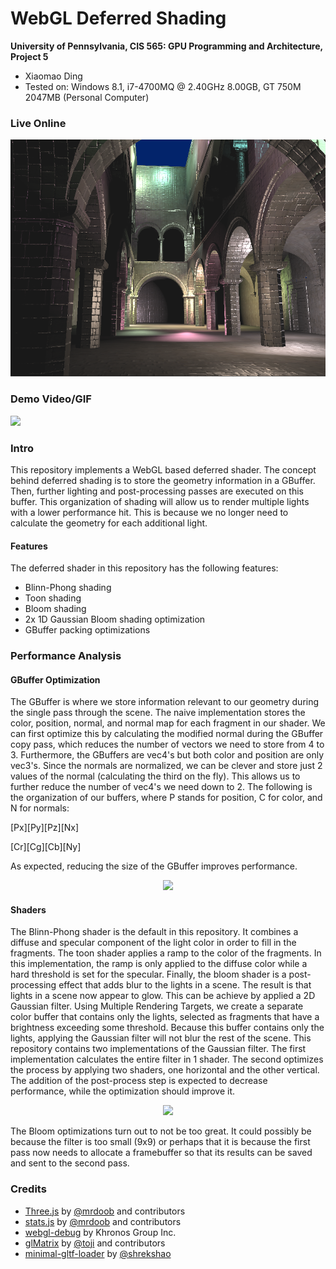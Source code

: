 WebGL Deferred Shading
======================

**University of Pennsylvania, CIS 565: GPU Programming and Architecture, Project 5**

* Xiaomao Ding
* Tested on: Windows 8.1, i7-4700MQ @ 2.40GHz 8.00GB, GT 750M 2047MB (Personal Computer)

### Live Online

[![](img/thumb.png)](http://TODO.github.io/Project5B-WebGL-Deferred-Shading)

### Demo Video/GIF

[![](img/video.png)](TODO)

### Intro

This repository implements a WebGL based deferred shader. The concept behind deferred shading is to store the geometry information in a GBuffer. Then, further lighting and post-processing passes are executed on this buffer. This organization of shading will allow us to render multiple lights with a lower performance hit. This is because we no longer need to calculate the geometry for each additional light.  

#### Features
The deferred shader in this repository has the following features:
* Blinn-Phong shading
* Toon shading
* Bloom shading
* 2x 1D Gaussian Bloom shading optimization
* GBuffer packing optimizations

### Performance Analysis
#### GBuffer Optimization
The GBuffer is where we store information relevant to our geometry during the single pass through the scene. The naive implementation stores the color, position, normal, and normal map for each fragment in our shader. We can first optimize this by calculating the modified normal during the GBuffer copy pass, which reduces the number of vectors we need to store from 4 to 3.  Furthermore, the GBuffers are vec4's but both color and position are only vec3's. Since the normals are normalized, we can be clever and store just 2 values of the normal (calculating the third on the fly).  This allows us to further reduce the number of vec4's we need down to 2. The following is the organization of our buffers, where P stands for position, C for color, and N for normals:

[Px][Py][Pz][Nx]

[Cr][Cg][Cb][Ny]

As expected, reducing the size of the GBuffer improves performance. 

<p align="center">
  <img src="https://github.com/xnieamo/Project5-WebGL-Deferred-Shading-with-glTF/blob/master/img/GBufferOpt.png?raw=true">
</p>

#### Shaders
The Blinn-Phong shader is the default in this repository. It combines a diffuse and specular component of the light color in order to fill in the fragments. The toon shader applies a ramp to the color of the fragments. In this implementation, the ramp is only applied to the diffuse color while a hard threshold is set for the specular. Finally, the bloom shader is a post-processing effect that adds blur to the lights in a scene. The result is that lights in a scene now appear to glow.  This can be achieve by applied a 2D Gaussian filter. Using Multiple Rendering Targets, we create a separate color buffer that contains only the lights, selected as fragments that have a brightness exceeding some threshold. Because this buffer contains only the lights, applying the Gaussian filter will not blur the rest of the scene. This repository contains two implementations of the Gaussian filter. The first implementation calculates the entire filter in 1 shader. The second optimizes the process by applying two shaders, one horizontal and the other vertical. The addition of the post-process step is expected to decrease performance, while the optimization should improve it.


<p align="center">
  <img src="https://github.com/xnieamo/Project5-WebGL-Deferred-Shading-with-glTF/blob/master/img/Shaders.png?raw=true">
</p>

The Bloom optimizations turn out to not be too great. It could possibly be because the filter is too small (9x9) or perhaps that it is because the first pass now needs to allocate a framebuffer so that its results can be saved and sent to the second pass.


### Credits

* [Three.js](https://github.com/mrdoob/three.js) by [@mrdoob](https://github.com/mrdoob) and contributors
* [stats.js](https://github.com/mrdoob/stats.js) by [@mrdoob](https://github.com/mrdoob) and contributors
* [webgl-debug](https://github.com/KhronosGroup/WebGLDeveloperTools) by Khronos Group Inc.
* [glMatrix](https://github.com/toji/gl-matrix) by [@toji](https://github.com/toji) and contributors
* [minimal-gltf-loader](https://github.com/shrekshao/minimal-gltf-loader) by [@shrekshao](https://github.com/shrekshao)
